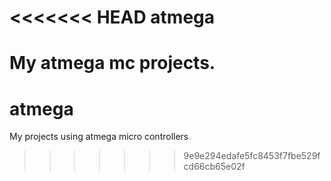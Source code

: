 <<<<<<< HEAD
atmega
======

My atmega mc projects.
=======
# atmega
My projects using atmega micro controllers
>>>>>>> 9e9e294edafe5fc8453f7fbe529fcd66cb65e02f
